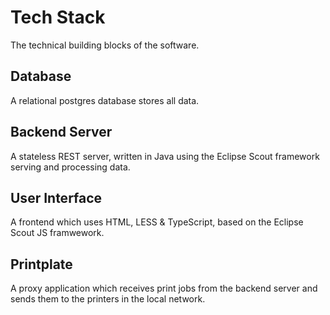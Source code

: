 # Tech Stack

The technical building blocks of the software. 

## Database

A relational postgres database stores all data.

## Backend Server

A stateless REST server, written in Java using the Eclipse Scout framework serving and processing data. 

## User Interface

A frontend which uses HTML, LESS & TypeScript, based on the Eclipse Scout JS framwework. 

## Printplate

A proxy application which receives print jobs from the backend server and sends them to the printers in the local network. 


